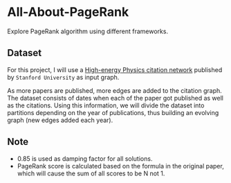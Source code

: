 # All-About-PageRank
Explore PageRank algorithm using different frameworks.

## Dataset
For this project, I will use a [High-energy Physics citation network](https://snap.stanford.edu/data/cit-HepPh.html) published by `Stanford University` as input graph.

As more papers are published, more edges are added to the citation graph. The dataset consists of dates when each of the paper got published as well as the citations. Using this information, we will divide the dataset into partitions depending on the year of publications, thus building an evolving graph (new edges added each year).

## Note
- 0.85 is used as damping factor for all solutions.
- PageRank score is calculated based on the formula in the original paper, which will cause the sum of all scores to be N not 1.